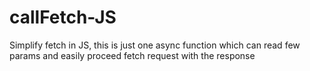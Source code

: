 # callFetch-JS
Simplify fetch in JS, this is just one async function which can read few params and easily proceed fetch request with the response
